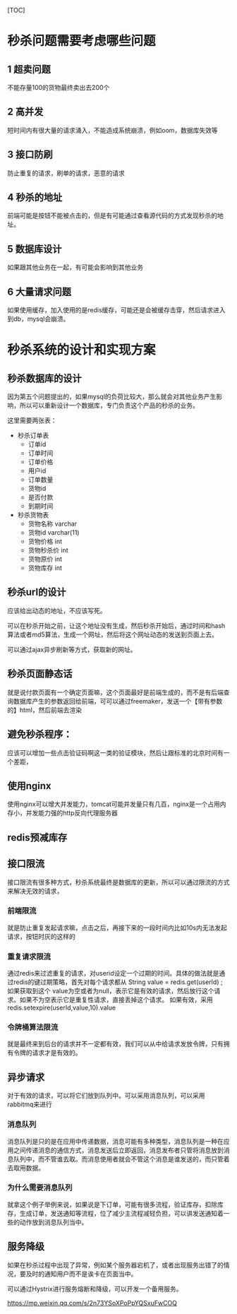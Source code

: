 [TOC]

# 秒杀问题需要考虑哪些问题

## 1 超卖问题

不能存量100的货物最终卖出去200个

## 2 高并发

短时间内有很大量的请求涌入，不能造成系统崩溃，例如oom，数据库失效等

## 3 接口防刷

防止重复的请求，刷单的请求，恶意的请求

## 4 秒杀的地址

前端可能是按钮不能被点击的，但是有可能通过查看源代码的方式发现秒杀的地址。

## 5 数据库设计

如果跟其他业务在一起，有可能会影响到其他业务

## 6 大量请求问题

如果使用缓存，加入使用的是redis缓存，可能还是会被缓存击穿，然后请求进入到db，mysql会崩溃。

# 秒杀系统的设计和实现方案

## 秒杀数据库的设计

因为第五个问题提出的，如果mysql的负荷比较大，那么就会对其他业务产生影响，所以可以重新设计一个数据库，专门负责这个产品的秒杀的业务。

这里需要两张表：

- 秒杀订单表
  - 订单id
  - 订单时间
  - 订单价格
  - 用户id
  - 订单数量
  - 货物id
  - 是否付款
  - 到期时间
- 秒杀货物表
  - 货物名称 varchar
  - 货物id varchar(11)
  - 货物价格 int
  - 货物秒杀价 int
  - 货物原价 int
  - 货物库存 int

## 秒杀url的设计

应该给出动态的地址，不应该写死。

可以在秒杀开始之前，让这个地址没有生成，然后秒杀开始后，通过时间和hash算法或者md5算法，生成一个网址，然后将这个网址动态的发送到页面上去。

可以通过ajax异步刷新等方式，获取新的网址。

## 秒杀页面静态话

就是说付款页面有一个确定页面嘛，这个页面最好是前端生成的，而不是有后端查询数据库产生的参数返回给前端，可可以通过freemaker，发送一个【带有参数的】html，然后前端去渲染

## 避免秒杀程序：

应该可以增加一些点击验证码啊这一类的验证模块，然后让跟标准的北京时间有一个差距，

## 使用nginx

使用nginx可以增大并发能力，tomcat可能并发量只有几百，nginx是一个占用内存小，并发能力强的http反向代理服务器

## redis预减库存

## 接口限流

接口限流有很多种方式，秒杀系统最终是数据库的更新，所以可以通过限流的方式来解决无效的请求，

### 前端限流

就是防止重复发起请求嘛，点击之后，再接下来的一段时间内比如10s内无法发起请求，按钮时灰的这样的

### 重复请求限流

通过redis来过滤重复的请求，对userid设定一个过期的时间。具体的做法就是通过redis的键过期策略，首先对每个请求都从  String value = redis.get(userId)  ;
如果获取到这个  value为空或者为null，表示它是有效的请求，然后放行这个请求。如果不为空表示它是重复性请求，直接丢掉这个请求。
如果有效，采用  redis.setexpire(userId,value,10).value

### 令牌桶算法限流

就是最终来到后台的请求并不一定都有效，我们可以从中给请求发放令牌，只有拥有令牌的请求才是有效的。



## 异步请求

对于有效的请求，可以将它们放到队列中。可以采用消息队列，可以采用rabbitmq来进行

### 消息队列

消息队列是只的是在应用中传递数据，消息可能有多种类型，消息队列是一种在应用之间传递消息的通信方式，消息发送后立即返回，消息发布者只管将消息放到消息队列中，而不管谁去取。而消息使用者就会不管这个消息是谁发送的，而只管着去取用数据。

### 为什么需要消息队列

就拿这个例子举例来说，如果说是下订单，可能有很多流程，验证库存，扣除库存，生成订单，发送通知等流程，位了减少主流程减轻负担，可以讲发送通知着一些的动作放到消息队列当中。

## 服务降级

如果在秒杀过程中出现了异常，例如某个服务器宕机了，或者出现服务出错了的情况，要及时的通知用户而不是诶卡在页面当中。

可以通过Hystrix进行服务熔断和降级，可以开发一个备用服务。

<https://mp.weixin.qq.com/s/2n73YSoXPoPpYQSxuFwCOQ>